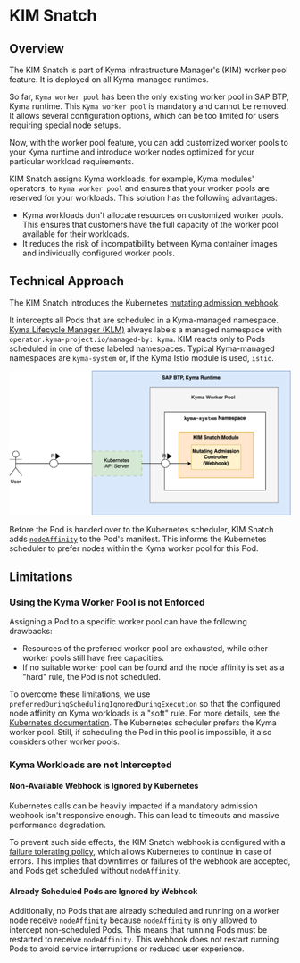 # KIM Snatch

## Overview
The KIM Snatch is part of Kyma Infrastructure Manager's (KIM) worker pool feature. It is deployed on all Kyma-managed runtimes.

So far, `Kyma worker pool` has been the only existing worker pool in SAP BTP, Kyma runtime. This `Kyma worker pool` is mandatory and cannot be removed. It allows several configuration options, which can be too limited for users requiring special node setups.

Now, with the worker pool feature, you can add customized worker pools to your Kyma runtime and introduce worker nodes optimized for your particular workload requirements. 

KIM Snatch assigns Kyma workloads, for example, Kyma modules' operators, to `Kyma worker pool` and ensures that your worker pools are reserved for your workloads. This solution has the following advantages:

* Kyma workloads don't allocate resources on customized worker pools. This ensures that customers have the full capacity of the worker pool available for their workloads.
* It reduces the risk of incompatibility between Kyma container images and individually configured worker pools.

## Technical Approach

The KIM Snatch introduces the Kubernetes [mutating admission webhook](https://kubernetes.io/docs/reference/access-authn-authz/admission-controllers/#mutatingadmissionwebhook).

It intercepts all Pods that are scheduled in a Kyma-managed namespace. [Kyma Lifecycle Manager (KLM)](https://github.com/kyma-project/lifecycle-manager) always labels a managed namespace with `operator.kyma-project.io/managed-by: kyma`. KIM reacts only to Pods scheduled in one of these labeled namespaces. Typical Kyma-managed namespaces are `kyma-system` or, if the Kyma Istio module is used, `istio`.

![KIM Snatch Webhook](./assets/snatch-deployment.svg)

Before the Pod is handed over to the Kubernetes scheduler, KIM Snatch adds [`nodeAffinity`](https://kubernetes.io/docs/concepts/scheduling-eviction/assign-pod-node/#node-affinity) to the Pod's manifest. This informs the Kubernetes scheduler to prefer nodes within the Kyma worker pool for this Pod. 

## Limitations

### Using the Kyma Worker Pool is not Enforced
Assigning a Pod to a specific worker pool can have the following drawbacks:

* Resources of the preferred worker pool are exhausted, while other worker pools still have free capacities.
* If no suitable worker pool can be found and the node affinity is set as a "hard" rule, the Pod is not scheduled.

To overcome these limitations, we use `preferredDuringSchedulingIgnoredDuringExecution` so that the configured node affinity on Kyma workloads is a "soft" rule. For more details, see the [Kubernetes documentation](https://kubernetes.io/docs/concepts/scheduling-eviction/assign-pod-node/#node-affinity). The Kubernetes scheduler prefers the Kyma worker pool. Still, if scheduling the Pod in this pool is impossible, it also considers other worker pools.

### Kyma Workloads are not Intercepted

#### Non-Available Webhook is Ignored by Kubernetes
Kubernetes calls can be heavily impacted if a mandatory admission webhook isn't responsive enough. This can lead to timeouts and massive performance degradation.

To prevent such side effects, the KIM Snatch webhook is configured with a [failure tolerating policy](https://kubernetes.io/docs/reference/access-authn-authz/extensible-admission-controllers/#failure-policy), which allows Kubernetes to continue in case of errors. This implies that downtimes or failures of the webhook are accepted, and Pods get scheduled without `nodeAffinity`.

#### Already Scheduled Pods are Ignored by Webhook
Additionally, no Pods that are already scheduled and running on a worker node receive `nodeAffinity` because `nodeAffinity` is only allowed to intercept non-scheduled Pods. This means that running Pods must be restarted to receive `nodeAffinity`. This webhook does not restart running Pods to avoid service interruptions or reduced user experience.